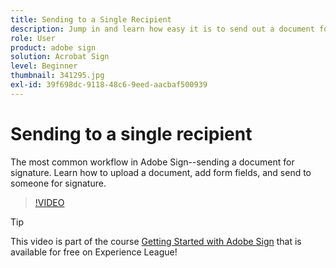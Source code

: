 ```yaml
---
title: Sending to a Single Recipient
description: Jump in and learn how easy it is to send out a document for signature
role: User
product: adobe sign
solution: Acrobat Sign
level: Beginner
thumbnail: 341295.jpg
exl-id: 39f698dc-9118-48c6-9eed-aacbaf500939
---
```

# Sending to a single recipient

The most common workflow in Adobe Sign--sending a document for signature. Learn how to upload a document, add form fields, and send to someone for signature.

>[!VIDEO](https://video.tv.adobe.com/v/341295?hidetitle=true)

>[!TIP]
>
>This video is part of the course [Getting Started with Adobe Sign](https://experienceleague.adobe.com/?recommended=Sign-U-1-2020.1) that is available for free on Experience League!